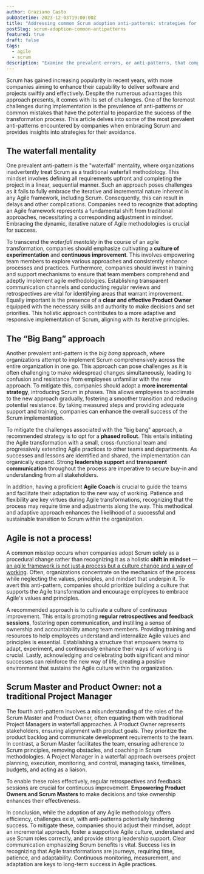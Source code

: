 ```yaml
---
author: Graziano Casto
pubDatetime: 2023-12-03T19:00:00Z
title: "Addressing common Scrum adoption anti-patterns: strategies for overcoming them"
postSlug: scrum-adoption-common-antipatterns
featured: true
draft: false
tags:
  - agile
  - scrum
description: "Examine the prevalent errors, or anti-patterns, that companies often face during the implementation of Scrum and provide suggestions to mitigate them."
---
```


Scrum has gained increasing popularity in recent years, with more companies aiming to enhance their capability to deliver software and projects swiftly and effectively. Despite the numerous advantages this approach presents, it comes with its set of challenges. One of the foremost challenges during implementation is the prevalence of anti-patterns or common mistakes that have the potential to jeopardize the success of the transformation process. This article delves into some of the most prevalent anti-patterns encountered by companies when embracing Scrum and provides insights into strategies for their avoidance.

## The waterfall mentality

One prevalent anti-pattern is the "waterfall" mentality, where organizations inadvertently treat Scrum as a traditional waterfall methodology. This mindset involves defining all requirements upfront and completing the project in a linear, sequential manner. Such an approach poses challenges as it fails to fully embrace the iterative and incremental nature inherent in any Agile framework, including Scrum. Consequently, this can result in delays and other complications. Companies need to recognize that adopting an Agile framework represents a fundamental shift from traditional approaches, necessitating a corresponding adjustment in mindset. Embracing the dynamic, iterative nature of Agile methodologies is crucial for success.

To transcend the _waterfall mentality_ in the course of an agile transformation, companies should emphasize cultivating a **culture of experimentation** and **continuous improvement**. This involves empowering team members to explore various approaches and consistently enhance processes and practices. Furthermore, companies should invest in training and support mechanisms to ensure that team members comprehend and adeptly implement agile methodologies. Establishing transparent communication channels and conducting regular reviews and retrospectives are vital for identifying areas that warrant improvement. Equally important is the presence of a **clear and effective Product Owner** equipped with the necessary skills and authority to make decisions and set priorities. This holistic approach contributes to a more adaptive and responsive implementation of Scrum, aligning with its iterative principles.

## The “Big Bang” approach

Another prevalent anti-pattern is the _big bang_ approach, where organizations attempt to implement Scrum comprehensively across the entire organization in one go. This approach can pose challenges as it is often challenging to make widespread changes simultaneously, leading to confusion and resistance from employees unfamiliar with the new approach. To mitigate this, companies should adopt a **more incremental strategy**, introducing Scrum in phases. This allows employees to acclimate to the new approach gradually, fostering a smoother transition and reducing potential resistance. By taking measured steps and providing adequate support and training, companies can enhance the overall success of the Scrum implementation.

To mitigate the challenges associated with the "big bang" approach, a recommended strategy is to opt for a **phased rollout**. This entails initiating the Agile transformation with a small, cross-functional team and progressively extending Agile practices to other teams and departments. As successes and lessons are identified and shared, the implementation can organically expand. Strong **leadership support** and **transparent communication** throughout the process are imperative to secure buy-in and understanding from all stakeholders.

In addition, having a proficient **Agile Coach** is crucial to guide the teams and facilitate their adaptation to the new way of working. Patience and flexibility are key virtues during Agile transformations, recognizing that the process may require time and adjustments along the way. This methodical and adaptive approach enhances the likelihood of a successful and sustainable transition to Scrum within the organization.

## Agile is not a process!

A common misstep occurs when companies adopt Scrum solely as a procedural change rather than recognizing it as a holistic **shift in mindset** — [an agile framework is not just a process but a culture change and a way of working](<[https:](https://casto-graziano.me/posts/agile-vs-scrum/)>). Often, organizations concentrate on the mechanics of the process while neglecting the values, principles, and mindset that underpin it. To avert this anti-pattern, companies should prioritize building a culture that supports the Agile transformation and encourage employees to embrace Agile's values and principles.

A recommended approach is to cultivate a culture of continuous improvement. This entails promoting **regular retrospectives and feedback sessions**, fostering open communication, and instilling a sense of ownership and accountability among team members. Providing training and resources to help employees understand and internalize Agile values and principles is essential. Establishing a structure that empowers teams to adapt, experiment, and continuously enhance their ways of working is crucial. Lastly, acknowledging and celebrating both significant and minor successes can reinforce the new way of life, creating a positive environment that sustains the Agile culture within the organization.

## Scrum Master and Product Owner: not a traditional Project Manager

The fourth anti-pattern involves a misunderstanding of the roles of the Scrum Master and Product Owner, often equating them with traditional Project Managers in waterfall approaches. A Product Owner represents stakeholders, ensuring alignment with product goals. They prioritize the product backlog and communicate development requirements to the team. In contrast, a Scrum Master facilitates the team, ensuring adherence to Scrum principles, removing obstacles, and coaching in Scrum methodologies. A Project Manager in a waterfall approach oversees project planning, execution, monitoring, and control, managing tasks, timelines, budgets, and acting as a liaison.

To enable these roles effectively, regular retrospectives and feedback sessions are crucial for continuous improvement. **Empowering Product Owners and Scrum Masters** to make decisions and take ownership enhances their effectiveness.

In conclusion, while the adoption of any Agile methodology offers efficiency, challenges exist, with anti-patterns potentially hindering success. To mitigate these, companies should adjust their mindset, adopt an incremental approach, foster a supportive Agile culture, understand and use Scrum roles correctly, and provide strong leadership support. Clear communication emphasizing Scrum benefits is vital. Success lies in recognizing that Agile transformations are journeys, requiring time, patience, and adaptability. Continuous monitoring, measurement, and adaptation are keys to long-term success in Agile practices.
